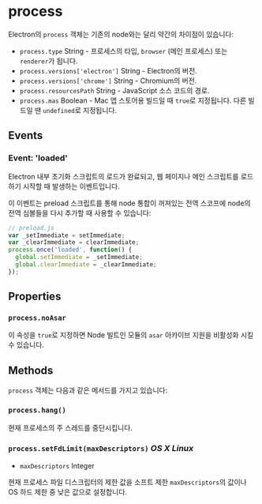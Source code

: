 ﻿# process

Electron의 `process` 객체는 기존의 node와는 달리 약간의 차이점이 있습니다:

* `process.type` String - 프로세스의 타입, `browser` (메인 프로세스) 또는
  `renderer`가 됩니다.
* `process.versions['electron']` String - Electron의 버전.
* `process.versions['chrome']` String - Chromium의 버전.
* `process.resourcesPath` String - JavaScript 소스 코드의 경로.
* `process.mas` Boolean - Mac 앱 스토어용 빌드일 때 `true`로 지정됩니다. 다른
  빌드일 땐 `undefined`로 지정됩니다.

## Events

### Event: 'loaded'

Electron 내부 초기화 스크립트의 로드가 완료되고, 웹 페이지나 메인 스크립트를 로드하기
시작할 때 발생하는 이벤트입니다.

이 이벤트는 preload 스크립트를 통해 node 통합이 꺼져있는 전역 스코프에 node의 전역
심볼들을 다시 추가할 때 사용할 수 있습니다:

```javascript
// preload.js
var _setImmediate = setImmediate;
var _clearImmediate = clearImmediate;
process.once('loaded', function() {
  global.setImmediate = _setImmediate;
  global.clearImmediate = _clearImmediate;
});
```

## Properties

### `process.noAsar`

이 속성을 `true`로 지정하면 Node 빌트인 모듈의 `asar` 아카이브 지원을 비활성화 시킬
수 있습니다.

## Methods

`process` 객체는 다음과 같은 메서드를 가지고 있습니다:

### `process.hang()`

현재 프로세스의 주 스레드를 중단시킵니다.

### `process.setFdLimit(maxDescriptors)` _OS X_ _Linux_

* `maxDescriptors` Integer

현재 프로세스 파일 디스크립터의 제한 값을 소프트 제한 `maxDescriptors`의 값이나 OS 하드
제한 중 낮은 값으로 설정합니다.
